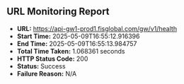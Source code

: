 ## URL Monitoring Report

- **URL:** https://api-gw1-prod1.fisglobal.com/gw/v1/health
- **Start Time:** 2025-05-09T16:55:12.916396
- **End Time:** 2025-05-09T16:55:13.984757
- **Total Time Taken:** 1.068361 seconds
- **HTTP Status Code:** 200
- **Status:** Success
- **Failure Reason:** N/A
